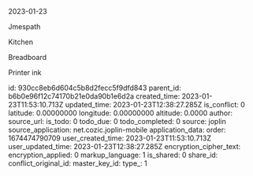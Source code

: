 2023-01-23

Jmespath

Kitchen

Breadboard 

Printer ink

id: 930cc8eb6d604c5b8d2fecc5f9dfd843
parent_id: b6b0e96f12c74170b21e0da90b1e6d2a
created_time: 2023-01-23T11:53:10.713Z
updated_time: 2023-01-23T12:38:27.285Z
is_conflict: 0
latitude: 0.00000000
longitude: 0.00000000
altitude: 0.0000
author: 
source_url: 
is_todo: 0
todo_due: 0
todo_completed: 0
source: joplin
source_application: net.cozic.joplin-mobile
application_data: 
order: 1674474790709
user_created_time: 2023-01-23T11:53:10.713Z
user_updated_time: 2023-01-23T12:38:27.285Z
encryption_cipher_text: 
encryption_applied: 0
markup_language: 1
is_shared: 0
share_id: 
conflict_original_id: 
master_key_id: 
type_: 1
